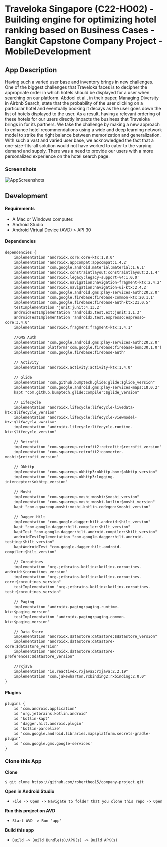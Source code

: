 # Traveloka Singapore (C22-HO02) - Building engine for optimizing hotel ranking based on Business Cases -Bangkit Capstone Company Project - MobileDevelopment

## App Description
Having such a varied user base and inventory brings in new challenges. One of the biggest challenges that Traveloka faces is to decipher the appropriate order in which hotels should be displayed for a user when searching on our platform. Abdool et al., in their paper, Managing Diversity in Airbnb Search, state that the probability of the user clicking on a particular hotel and eventually booking it decays as the user goes down the list of hotels displayed to the user. As a result, having a relevant ordering of these hotels for our users directly impacts the business that Traveloka brings in for its partners. We take the challenge by making a new approach to enhance hotel recommendations using a wide and deep learning network model to strike the right balance between memorization and generalization. With such a vast and varied user base, we acknowledged the fact that a one-size-fits-all solution would not have worked to cater to the varying demand and supply. There was a need to provide our users with a more personalized experience on the hotel search page.

### Screenshots

![AppScreenshots](<img src="My_hotel.png?raw=true" width=100%/>)

## Development

#### Requirements
* A Mac or Windows computer.
* Android Studio
* Android Virtual Device (AVD) > API 30

#### Dependencies
```Gradle
dependencies {
    implementation 'androidx.core:core-ktx:1.8.0'
    implementation 'androidx.appcompat:appcompat:1.4.2'
    implementation 'com.google.android.material:material:1.6.1'
    implementation 'androidx.constraintlayout:constraintlayout:2.1.4'
    implementation 'androidx.legacy:legacy-support-v4:1.0.0'
    implementation 'androidx.navigation:navigation-fragment-ktx:2.4.2'
    implementation 'androidx.navigation:navigation-ui-ktx:2.4.2'
    implementation 'com.google.android.gms:play-services-auth:20.2.0'
    implementation 'com.google.firebase:firebase-common-ktx:20.1.1'
    implementation 'com.google.firebase:firebase-auth-ktx:21.0.5'
    testImplementation 'junit:junit:4.13.2'
    androidTestImplementation 'androidx.test.ext:junit:1.1.3'
    androidTestImplementation 'androidx.test.espresso:espresso-core:3.4.0'
    implementation 'androidx.fragment:fragment-ktx:1.4.1'

    //GMS Auth
    implementation 'com.google.android.gms:play-services-auth:20.2.0'
    implementation platform('com.google.firebase:firebase-bom:30.1.0')
    implementation 'com.google.firebase:firebase-auth'

    // Activity
    implementation "androidx.activity:activity-ktx:1.4.0"

    // Glide
    implementation "com.github.bumptech.glide:glide:$glide_version"
    implementation 'com.google.android.gms:play-services-maps:18.0.2'
    kapt "com.github.bumptech.glide:compiler:$glide_version"

    // Lifecycle
    implementation "androidx.lifecycle:lifecycle-livedata-ktx:$lifecycle_version"
    implementation "androidx.lifecycle:lifecycle-viewmodel-ktx:$lifecycle_version"
    implementation "androidx.lifecycle:lifecycle-runtime-ktx:$lifecycle_version"

    // Retrofit
    implementation "com.squareup.retrofit2:retrofit:$retrofit_version"
    implementation "com.squareup.retrofit2:converter-moshi:$retrofit_version"

    // Okhttp
    implementation "com.squareup.okhttp3:okhttp-bom:$okhttp_version"
    implementation "com.squareup.okhttp3:logging-interceptor:$okhttp_version"

    // Moshi
    implementation "com.squareup.moshi:moshi:$moshi_version"
    implementation "com.squareup.moshi:moshi-kotlin:$moshi_version"
    kapt "com.squareup.moshi:moshi-kotlin-codegen:$moshi_version"

    // Dagger Hilt
    implementation "com.google.dagger:hilt-android:$hilt_version"
    kapt "com.google.dagger:hilt-compiler:$hilt_version"
    kaptTest "com.google.dagger:hilt-android-compiler:$hilt_version"
    androidTestImplementation "com.google.dagger:hilt-android-testing:$hilt_version"
    kaptAndroidTest "com.google.dagger:hilt-android-compiler:$hilt_version"

    // Coroutines
    implementation "org.jetbrains.kotlinx:kotlinx-coroutines-android:$coroutines_version"
    implementation "org.jetbrains.kotlinx:kotlinx-coroutines-core:$coroutines_version"
    testImplementation "org.jetbrains.kotlinx:kotlinx-coroutines-test:$coroutines_version"

    // Paging
    implementation "androidx.paging:paging-runtime-ktx:$paging_version"
    testImplementation "androidx.paging:paging-common-ktx:$paging_version"

    // Data Store
    implementation "androidx.datastore:datastore:$datastore_version"
    implementation "androidx.datastore:datastore-core:$datastore_version"
    implementation "androidx.datastore:datastore-preferences:$datastore_version"

    //rxjava
    implementation "io.reactivex.rxjava2:rxjava:2.2.19"
    implementation "com.jakewharton.rxbinding2:rxbinding:2.0.0"
}
```

#### Plugins
```Gradle
plugins {
    id 'com.android.application'
    id 'org.jetbrains.kotlin.android'
    id 'kotlin-kapt'
    id 'dagger.hilt.android.plugin'
    id 'kotlin-parcelize'
    id 'com.google.android.libraries.mapsplatform.secrets-gradle-plugin'
    id 'com.google.gms.google-services'
}
```
### Clone this App

**Clone**
```bash
$ git clone https://github.com/robertheo15/company-project.git
```

**Open in Android Studio**
* `File -> Open -> Navigate to folder that you clone this repo -> Open`

**Run this project on AVD**
* `Start AVD -> Run 'app'`

**Build this app**
* `Build -> Build Bundle(s)/APK(s) -> Build APK(s)`
